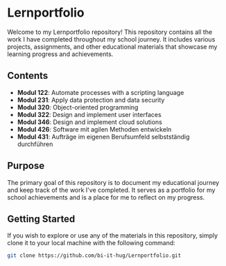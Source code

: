 # Lernportfolio

Welcome to my Lernportfolio repository! This repository contains all the work I have completed throughout my school journey. It includes various projects, assignments, and other educational materials that showcase my learning progress and achievements.

## Contents

-   **Modul 122**: Automate processes with a scripting language
-   **Modul 231**: Apply data protection and data security
-   **Modul 320**: Object-oriented programming
-   **Modul 322**: Design and implement user interfaces
-   **Modul 346**: Design and implement cloud solutions
-   **Modul 426**: Software mit agilen Methoden entwickeln
-   **Modul 431**: Aufträge im eigenen Berufsumfeld selbstständig durchführen

## Purpose

The primary goal of this repository is to document my educational journey and keep track of the work I've completed. It serves as a portfolio for my school achievements and is a place for me to reflect on my progress.

## Getting Started

If you wish to explore or use any of the materials in this repository, simply clone it to your local machine with the following command:

```bash
git clone https://github.com/bi-it-hug/Lernportfolio.git
```
